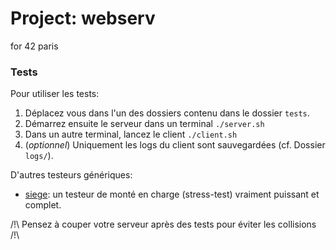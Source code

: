 # Project: webserv
for 42 paris

### Tests

Pour utiliser les tests:
 1. Déplacez vous dans l'un des dossiers contenu dans le dossier `tests`.
 2. Démarrez ensuite le serveur dans un terminal `./server.sh`
 3. Dans un autre terminal, lancez le client `./client.sh`
 4. (*optionnel*) Uniquement les logs du client sont sauvegardées (cf. Dossier `logs/`).

D'autres testeurs génériques:
 - [siege](https://linux.die.net/man/1/siege): un testeur de monté en charge (stress-test) vraiment puissant et complet.
 
/!\ Pensez à couper votre serveur après des tests pour éviter les collisions /!\